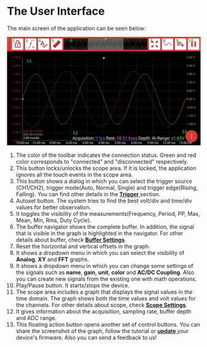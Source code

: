 # The User Interface

The main screen of the application can be seen below:

![](../../../../.gitbook/assets/image%20%2865%29.png)

1. The color of the toolbar indicates the connection status. Green and red color corresponds to "connected" and "disconnected" respectively.
2. This button locks/unlocks the scope area. If it is locked, the application ignores all the touch events in the scope area.
3. This button shows a dialog in which you can select the trigger source \(CH1/CH2\), trigger mode\(Auto, Normal, Single\) and trigger edge\(Rising, Falling\). You can find other details in the [**Trigger** ](scope-settings/trigger.md)section.
4. Autoset button. The system tries to find the best volt/div and time/div values for better observation.
5. It toggles the visibility of the measurements\(Frequency, Period, PP, Max, Mean, Min, Rms, Duty Cycle\).
6. The buffer navigator shows the complete buffer. In addition, the signal that is visible in the graph is highlighted in the navigator. For other details about buffer, check [**Buffer Settings**](buffer-settings.md).
7. Reset the horizontal and vertical offsets in the graph.
8. It shows a dropdown menu in which you can select the visibility of **Analog**, **XY** and **FFT** graphs. 
9. It shows a dropdown menu in which you can change some settings of the signals such as **name**, **gain**, **unit**, **color** and **AC/DC Coupling**. Also you can create new signals from the existing one with math operations. 
10. Play/Pause button. It starts/stops the device. 
11. The scope area includes a graph that displays the signal values in the time domain. The graph shows both the time values and volt values for the channels. For other details about scope, check [**Scope Settings**](scope-settings/).
12. It gives information about the acquisition, sampling rate, buffer depth and ADC range.
13. This floating action button opens another set of control buttons. You can share the screenshot of the graph, follow the tutorial or [**update** ](firmware-update.md)your device's firmware. Also you can send a feedback to us!



